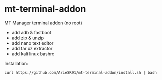 # mt-terminal-addon
MT Manager terminal addon (no root)

+ add adb & fastboot
+ add zip & unzip
+ add nano text editor
+ add tar xz extractor
+ add kali linux bashrc

Installation:
```
curl https://github.com/ArieSR91/mt-terminal-addon/install.sh | bash
```
